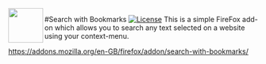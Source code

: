 <img src="https://cdn.rawgit.com/alayliercan/SearchwithBookmarks/master/data/img/icon128.png" align="left" width="70">

#Search with Bookmarks [![License](https://img.shields.io/badge/license-MIT-blue.svg)](/LICENSE)
This is a simple FireFox add-on which allows you to search any text selected on a website using your context-menu.


https://addons.mozilla.org/en-GB/firefox/addon/search-with-bookmarks/
